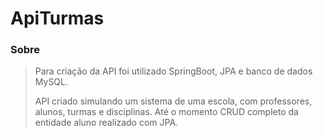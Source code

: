 # ApiTurmas

### Sobre
> Para criação da API foi utilizado SpringBoot, JPA e banco de dados MySQL.
> 
> API criado simulando um sistema de uma escola, com professores, alunos, turmas e disciplinas.
> Até o momento CRUD completo da entidade aluno realizado com JPA.
